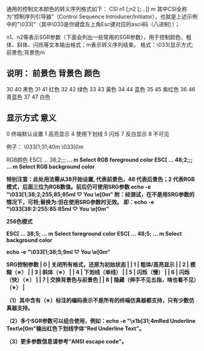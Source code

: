通用的控制文本颜色的转义序列格式如下：
CSI n1 [;n2 [;…]] m
其中CSI全称为“控制序列引导器”（Control Sequence Introducer/Initiator），也就是上述示例中的"\033["（其中\033是你键盘左上角Esc键对应的ascii码（八进制））；

n1、n2等表示SGR参数（下面会列出一些常用的SGR参数），用于控制颜色、粗体、斜体、闪烁等文本输出格式；m表示转义序列结束。
格式：\033[显示方式;前景色;背景色m

说明：
前景色            背景色           颜色
---------------------------------------
30                40              黑色
31                41              红色
32                42              绿色
33                43              黃色
34                44              蓝色
35                45              紫红色
36                46              青蓝色
37                47              白色

显示方式           意义
-------------------------
0                终端默认设置
1                高亮显示
4                使用下划线
5                闪烁
7                反白显示
8                不可见

例子：
\033[1;31;40m    <!--1-高亮显示 31-前景色红色  40-背景色黑色-->
\033[0m          <!--采用终端默认设置，即取消颜色设置-->

RGB颜色
ESC[ … 38;2;<r>;<g>;<b> … m Select RGB foreground color
ESC[ … 48;2;<r>;<g>;<b> … m Select RGB background color

特别注意：此处用法需从38开始设置, 代表前景色，48 代表后景色；2 代表RGB模式，后面三位为RGB数值。前后仍可使用SRG参数
echo  -e "\033[1;38;2;255;85;85mI ♡  You \e[0m"
附：经测试，在不是用SRG参数的情况下，可将;替换为:但在使用SRG参数时无效。 即：echo  -e "\033[38:2:255:85:85mI ♡  You \e[0m"

256色模式

ESC[ … 38;5;<n> … m Select foreground color
ESC[ … 48;5;<n> … m Select background color

echo  -e "\033[1;38;5;9mI ♡  You \e[0m"

SRG控制参数
| 0  |   关闭所有格式，还原为初始状态 | 
| 1  |    粗体/高亮显示                       | 
| 2  |     模糊（※）                          | 
| 3  |     斜体（※）                          | 
| 4  |     下划线（单线）                    | 
| 5  |     闪烁（慢）                          | 
| 6  |     闪烁（快）（※）                 | 
| 7  |     交换背景色与前景色              | 
| 8  |     隐藏（伸手不见五指，啥也看不见）（※） | 

 （1）其中含有（※）标注的编码表示不是所有的终端仿真器都支持，只有少数仿真器支持。
 

 （2）多个SGR参数可以组合使用，例如：echo -e "\x1b[31;4mRed Underline Text\e[0m"输出红色下划线字体“Red Underline Text”。
 

 （3）更多参数信息请参考“ANSI escape code”。
 
 